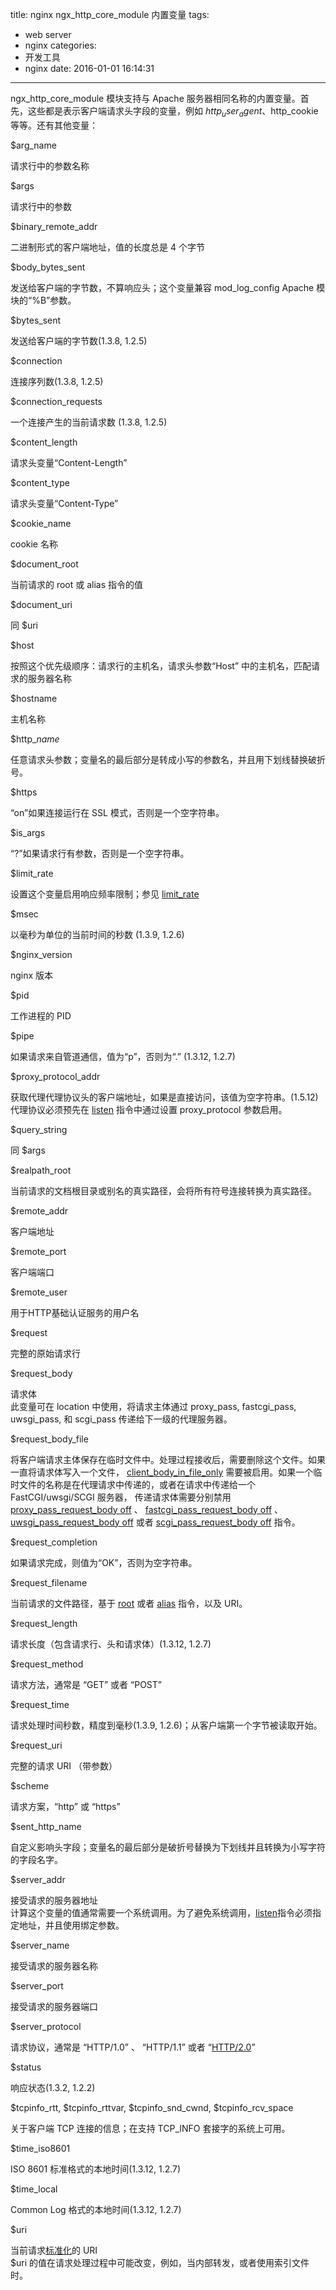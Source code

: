 title: nginx ngx_http_core_module 内置变量
tags:
  - web server
  - nginx
categories:
  - 开发工具
  - nginx
date: 2016-01-01 16:14:31
---

ngx_http_core_module 模块支持与 Apache 服务器相同名称的内置变量。首先，这些都是表示客户端请求头字段的变量，例如 $http_user_agent 、$http_cookie 等等。还有其他变量：

$arg_name

请求行中的参数名称

$args

请求行中的参数

$binary_remote_addr

二进制形式的客户端地址，值的长度总是 4 个字节

$body_bytes_sent

发送给客户端的字节数，不算响应头；这个变量兼容 mod_log_config Apache 模块的“%B”参数。

$bytes_sent

发送给客户端的字节数(1.3.8, 1.2.5)

$connection

连接序列数(1.3.8, 1.2.5)

$connection_requests

一个连接产生的当前请求数 (1.3.8, 1.2.5)

$content_length

请求头变量“Content-Length”

$content_type

请求头变量“Content-Type”

$cookie_name

cookie 名称

$document_root

当前请求的 root 或 alias 指令的值

$document_uri

同 $uri

$host

按照这个优先级顺序：请求行的主机名，请求头参数“Host” 中的主机名，匹配请求的服务器名称

$hostname

主机名称

$http_*name*

任意请求头参数；变量名的最后部分是转成小写的参数名，并且用下划线替换破折号。

$https

“on”如果连接运行在 SSL 模式，否则是一个空字符串。

$is_args

“?”如果请求行有参数，否则是一个空字符串。

$limit_rate

设置这个变量启用响应频率限制；参见 [limit_rate](http://nginx.org/en/docs/http/ngx_http_core_module.html#limit_rate)

$msec

以毫秒为单位的当前时间的秒数 (1.3.9, 1.2.6)

$nginx_version

nginx 版本

$pid

工作进程的 PID

$pipe

如果请求来自管道通信，值为“p”，否则为“.” (1.3.12, 1.2.7)

$proxy_protocol_addr

获取代理代理协议头的客户端地址，如果是直接访问，该值为空字符串。(1.5.12)  
代理协议必须预先在 [listen](http://nginx.org/en/docs/http/ngx_http_core_module.html#listen) 指令中通过设置 proxy_protocol 参数启用。

$query_string

同 $args

$realpath_root

当前请求的文档根目录或别名的真实路径，会将所有符号连接转换为真实路径。

$remote_addr

客户端地址

$remote_port

客户端端口

$remote_user

用于HTTP基础认证服务的用户名

$request

完整的原始请求行

$request_body

请求体  
此变量可在 location 中使用，将请求主体通过 proxy_pass, fastcgi_pass, uwsgi_pass, 和 scgi_pass 传递给下一级的代理服务器。

$request_body_file

将客户端请求主体保存在临时文件中。处理过程接收后，需要删除这个文件。如果一直将请求体写入一个文件， [client_body_in_file_only](http://nginx.org/en/docs/http/ngx_http_core_module.html#client_body_in_file_only) 需要被启用。如果一个临时文件的名称是在代理请求中传递的，或者在请求中传递给一个 FastCGI/uwsgi/SCGI 服务器， 传递请求体需要分别禁用 [proxy_pass_request_body off](http://nginx.org/en/docs/http/ngx_http_proxy_module.html#proxy_pass_request_body) 、 [fastcgi_pass_request_body off](http://nginx.org/en/docs/http/ngx_http_fastcgi_module.html#fastcgi_pass_request_body) 、 [uwsgi_pass_request_body off](http://nginx.org/en/docs/http/ngx_http_uwsgi_module.html#uwsgi_pass_request_body) 或者 [scgi_pass_request_body off](http://nginx.org/en/docs/http/ngx_http_scgi_module.html#scgi_pass_request_body) 指令。

$request_completion

如果请求完成，则值为“OK”，否则为空字符串。

$request_filename

当前请求的文件路径，基于 [root](http://nginx.org/en/docs/http/ngx_http_core_module.html#root) 或者 [alias](http://nginx.org/en/docs/http/ngx_http_core_module.html#alias) 指令，以及 URI。

$request_length

请求长度（包含请求行、头和请求体）(1.3.12, 1.2.7)

$request_method

请求方法，通常是 “GET” 或者 “POST”

$request_time

请求处理时间秒数，精度到毫秒(1.3.9, 1.2.6)；从客户端第一个字节被读取开始。

$request_uri

完整的请求 URI （带参数）

$scheme

请求方案，“http” 或 “https”

$sent_http\_name

自定义影响头字段；变量名的最后部分是破折号替换为下划线并且转换为小写字符的字段名字。

$server_addr

接受请求的服务器地址  
计算这个变量的值通常需要一个系统调用。为了避免系统调用，[listen](http://nginx.org/en/docs/http/ngx_http_core_module.html#listen)指令必须指定地址，并且使用绑定参数。

$server_name

接受请求的服务器名称

$server_port

接受请求的服务器端口

$server_protocol

请求协议，通常是 “HTTP/1.0” 、 “HTTP/1.1” 或者 “[HTTP/2.0](http://nginx.org/en/docs/http/ngx_http_v2_module.html)”

$status

响应状态(1.3.2, 1.2.2)

$tcpinfo_rtt, $tcpinfo_rttvar, $tcpinfo_snd_cwnd, $tcpinfo_rcv_space

关于客户端 TCP 连接的信息；在支持 TCP_INFO 套接字的系统上可用。

$time_iso8601

ISO 8601 标准格式的本地时间(1.3.12, 1.2.7)

$time_local

Common Log 格式的本地时间(1.3.12, 1.2.7)

$uri

当前请求[标准化](http://nginx.org/en/docs/http/ngx_http_core_module.html#location)的 URI  
$uri 的值在请求处理过程中可能改变，例如，当内部转发，或者使用索引文件时。
